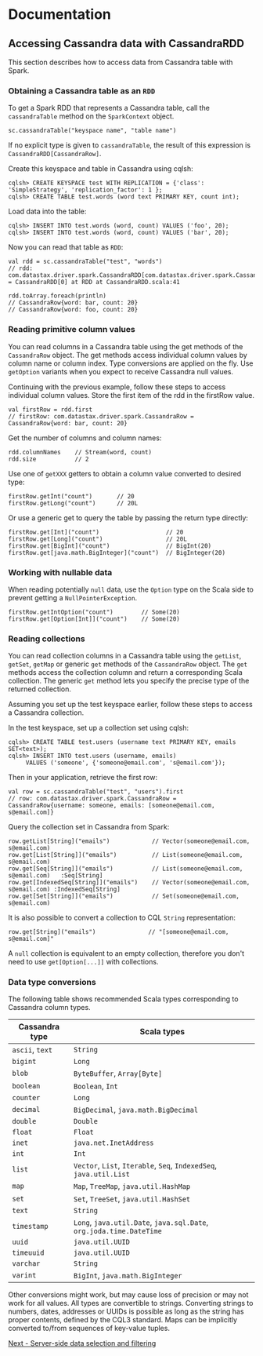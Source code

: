 # Documentation
## Accessing Cassandra data with CassandraRDD

This section describes how to access data from Cassandra table with Spark.   

### Obtaining a Cassandra table as an `RDD`

To get a Spark RDD that represents a Cassandra table, 
call the `cassandraTable` method on the `SparkContext` object. 

    sc.cassandraTable("keyspace name", "table name")
    
If no explicit type is given to `cassandraTable`, the result of this expression is `CassandraRDD[CassandraRow]`. 

Create this keyspace and table in Cassandra using cqlsh:

    cqlsh> CREATE KEYSPACE test WITH REPLICATION = {'class': 'SimpleStrategy', 'replication_factor': 1 };
    cqlsh> CREATE TABLE test.words (word text PRIMARY KEY, count int);
    
Load data into the table:

    cqlsh> INSERT INTO test.words (word, count) VALUES ('foo', 20);
    cqlsh> INSERT INTO test.words (word, count) VALUES ('bar', 20);

Now you can read that table as `RDD`:

    val rdd = sc.cassandraTable("test", "words")
    // rdd: com.datastax.driver.spark.CassandraRDD[com.datastax.driver.spark.CassandraRow] = CassandraRDD[0] at RDD at CassandraRDD.scala:41

    rdd.toArray.foreach(println)
    // CassandraRow{word: bar, count: 20}
    // CassandraRow{word: foo, count: 20}   

### Reading primitive column values

You can read columns in a Cassandra table using the get methods of the `CassandraRow` object. 
The get methods access individual column values by column name or column index.
Type conversions are applied on the fly. Use `getOption` variants when you expect to receive Cassandra null values.

Continuing with the previous example, follow these steps to access individual column values.
Store the first item of the rdd in the firstRow value.
    
    val firstRow = rdd.first
    // firstRow: com.datastax.driver.spark.CassandraRow = CassandraRow{word: bar, count: 20}
    
Get the number of columns and column names:

    rdd.columnNames    // Stream(word, count) 
    rdd.size           // 2 

Use one of `getXXX` getters to obtain a column value converted to desired type:
 
    firstRow.getInt("count")       // 20       
    firstRow.getLong("count")      // 20L  

Or use a generic get to query the table by passing the return type directly:

    firstRow.get[Int]("count")                   // 20       
    firstRow.get[Long]("count")                  // 20L
    firstRow.get[BigInt]("count")                // BigInt(20)
    firstRow.get[java.math.BigInteger]("count")  // BigInteger(20)

### Working with nullable data

When reading potentially `null` data, use the `Option` type on the Scala side to prevent getting a `NullPointerException`.

    firstRow.getIntOption("count")        // Some(20)
    firstRow.get[Option[Int]]("count")    // Some(20)    

### Reading collections

You can read collection columns in a Cassandra table using the `getList`, `getSet`, `getMap` or generic `get` 
methods of the `CassandraRow` object. The `get` methods access 
the collection column and return a corresponding Scala collection. 
The generic `get` method lets you specify the precise type of the returned collection.

Assuming you set up the test keyspace earlier, follow these steps to access a Cassandra collection.

In the test keyspace, set up a collection set using cqlsh:

    cqlsh> CREATE TABLE test.users (username text PRIMARY KEY, emails SET<text>);
    cqlsh> INSERT INTO test.users (username, emails) 
         VALUES ('someone', {'someone@email.com', 's@email.com'});

Then in your application, retrieve the first row: 
         
    val row = sc.cassandraTable("test", "users").first
    // row: com.datastax.driver.spark.CassandraRow = CassandraRow{username: someone, emails: [someone@email.com, s@email.com]}

Query the collection set in Cassandra from Spark:

    row.getList[String]("emails")            // Vector(someone@email.com, s@email.com)
    row.get[List[String]]("emails")          // List(someone@email.com, s@email.com)    
    row.get[Seq[String]]("emails")           // List(someone@email.com, s@email.com)   :Seq[String]
    row.get[IndexedSeq[String]]("emails")    // Vector(someone@email.com, s@email.com) :IndexedSeq[String]
    row.get[Set[String]]("emails")           // Set(someone@email.com, s@email.com)

It is also possible to convert a collection to CQL `String` representation:

    row.get[String]("emails")               // "[someone@email.com, s@email.com]"

A `null` collection is equivalent to an empty collection, therefore you don't need to use `get[Option[...]]` 
with collections.

### Data type conversions

The following table shows recommended Scala types corresponding to Cassandra column types. 

| Cassandra type    | Scala types
|-------------------|--------------------------------------------
| `ascii`, `text`   | `String`                                         
| `bigint`          | `Long`                                       
| `blob`            | `ByteBuffer`, `Array[Byte]` 
| `boolean`         | `Boolean`, `Int`              
| `counter`         | `Long`                       
| `decimal`         | `BigDecimal`, `java.math.BigDecimal` 
| `double`          | `Double`    
| `float`           | `Float`    
| `inet`            | `java.net.InetAddress` 
| `int`             | `Int` 
| `list`            | `Vector`, `List`, `Iterable`, `Seq`, `IndexedSeq`, `java.util.List` 
| `map`             | `Map`, `TreeMap`, `java.util.HashMap` 
| `set`             | `Set`, `TreeSet`, `java.util.HashSet` 
| `text`            | `String` 
| `timestamp`       | `Long`, `java.util.Date`, `java.sql.Date`, `org.joda.time.DateTime` 
| `uuid`            | `java.util.UUID` 
| `timeuuid`        | `java.util.UUID` 
| `varchar`         | `String` 
| `varint`          | `BigInt`, `java.math.BigInteger` 

Other conversions might work, but may cause loss of precision or may not work for all values. 
All types are convertible to strings. Converting strings to numbers, dates, 
addresses or UUIDs is possible as long as the string has proper 
contents, defined by the CQL3 standard. Maps can be implicitly converted to/from sequences of key-value tuples.
 
[Next - Server-side data selection and filtering](3_selection.md)
